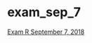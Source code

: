 # exam_sep_7

[Exam R September 7, 2018](https://github.com/SimoneVos/exam_sep_7/blob/master/exam_1_student%202019%20(2).ipynb)
